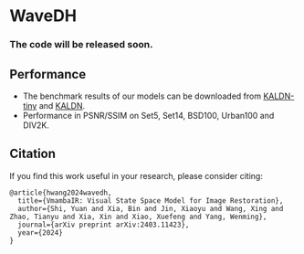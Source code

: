 # WaveDH

### The code will be released soon.

## Performance
  - The benchmark results of our models can be downloaded from [KALDN-tiny](https://gisto365-my.sharepoint.com/:u:/g/personal/sm_hwang_gm_gist_ac_kr/EXUTwHYN5EtKjaXffUvNxqcBPisC8NchZemFq7BaK2Nuag?e=rm7j32) and [KALDN](https://gisto365-my.sharepoint.com/:f:/g/personal/sm_hwang_gm_gist_ac_kr/Ehb9SNtiVf9PhsKJ6Gvtv0QBigO3qa8JhWhvfFYLvyXH-A?e=OWJbob).
  - Performance in PSNR/SSIM on Set5, Set14, BSD100, Urban100 and DIV2K.

## Citation
If you find this work useful in your research, please consider citing:

```
@article{hwang2024wavedh,
  title={VmambaIR: Visual State Space Model for Image Restoration},
  author={Shi, Yuan and Xia, Bin and Jin, Xiaoyu and Wang, Xing and Zhao, Tianyu and Xia, Xin and Xiao, Xuefeng and Yang, Wenming},
  journal={arXiv preprint arXiv:2403.11423},
  year={2024}
}
```
